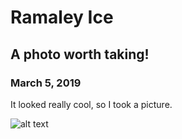 # Ramaley Ice

## A photo worth taking!

### March 5, 2019

It looked really cool, so I took a picture.

![alt text](RamaleyIce.jpg)
